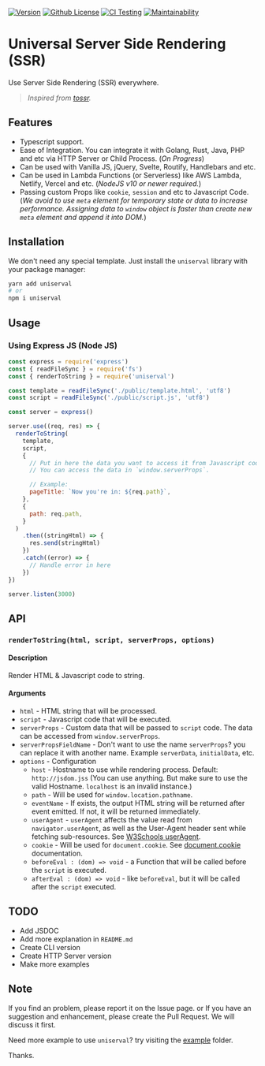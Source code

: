 [![Version](https://badgen.net/npm/v/uniserval?color=blue&label=version)](https://npmjs.com/package/uniserval)
[![Github License](https://badgen.net/github/license/lamualfa/uniserval?color=purple&label=license)](https://github.com/lamualfa/uniserval/blob/master/LICENSE)
[![CI Testing](https://github.com/lamualfa/uniserval/workflows/CI%20Testing/badge.svg)](https://github.com/lamualfa/uniserval/actions?query=workflow%3A%22CI+Testing%22)
[![Maintainability](https://api.codeclimate.com/v1/badges/f60e1fe451d80ae14f1d/maintainability)](https://codeclimate.com/github/lamualfa/uniserval/maintainability)

# Universal Server Side Rendering (SSR)

Use Server Side Rendering (SSR) everywhere.

> _Inspired from [tossr](https://github.com/roxiness/tossr)._

## Features

- Typescript support.
- Ease of Integration. You can integrate it with Golang, Rust, Java, PHP and etc via HTTP Server or Child Process. (_On Progress_)
- Can be used with Vanilla JS, jQuery, Svelte, Routify, Handlebars and etc.
- Can be used in Lambda Functions (or Serverless) like AWS Lambda, Netlify, Vercel and etc. (_NodeJS v10 or newer required._)
- Passing custom Props like `cookie`, `session` and etc to Javascript Code. (_We avoid to use `meta` element for temporary state or data to increase performance. Assigning data to `window` object is faster than create new `meta` element and append it into DOM._)

## Installation

We don't need any special template. Just install the `uniserval` library with your package manager:

```bash
yarn add uniserval
# or
npm i uniserval
```

## Usage

### Using Express JS (Node JS)

```js
const express = require('express')
const { readFileSync } = require('fs')
const { renderToString } = require('uniserval')

const template = readFileSync('./public/template.html', 'utf8')
const script = readFileSync('./public/script.js', 'utf8')

const server = express()

server.use((req, res) => {
  renderToString(
    template,
    script,
    {
      // Put in here the data you want to access it from Javascript code.
      // You can access the data in `window.serverProps`.

      // Example:
      pageTitle: `Now you're in: ${req.path}`,
    },
    {
      path: req.path,
    }
  )
    .then((stringHtml) => {
      res.send(stringHtml)
    })
    .catch((error) => {
      // Handle error in here
    })
})

server.listen(3000)
```

## API

### `renderToString(html, script, serverProps, options)`

#### Description

Render HTML & Javascript code to string.

#### Arguments

- `html` - HTML string that will be processed.
- `script` - Javascript code that will be executed.
- `serverProps` - Custom data that will be passed to `script` code. The data can be accessed from `window.serverProps`.
- `serverPropsFieldName` - Don't want to use the name `serverProps`? you can replace it with another name. Example `serverData`, `initialData`, etc.
- `options` - Configuration
  - `host` - Hostname to use while rendering process. Default: `http://jsdom.jss` (You can use anything. But make sure to use the valid Hostname. `localhost` is an invalid instance.)
  - `path` - Will be used for `window.location.pathname`.
  - `eventName` - If exists, the output HTML string will be returned after event emitted. If not, it will be returned immediately.
  - `userAgent` - `userAgent` affects the value read from `navigator.userAgent`, as well as the User-Agent header sent while fetching sub-resources. See [W3Schools userAgent](https://www.w3schools.com/jsref/prop_nav_useragent.asp).
  - `cookie` - Will be used for `document.cookie`. See [document.cookie](https://developer.mozilla.org/en-US/docs/Web/API/Document/cookie) documentation.
  - `beforeEval : (dom) => void` - a Function that will be called before the `script` is executed.
  - `afterEval : (dom) => void` - like `beforeEval`, but it will be called after the `script` executed.

## TODO

- Add JSDOC
- Add more explanation in `README.md`
- Create CLI version
- Create HTTP Server version
- Make more examples

## Note

If you find an problem, please report it on the Issue page. or If you have an suggestion and enhancement, please create the Pull Request. We will discuss it first.

Need more example to use `uniserval`? try visiting the [example](https://github.com/lamualfa/uniserval/tree/master/example) folder.

Thanks.

